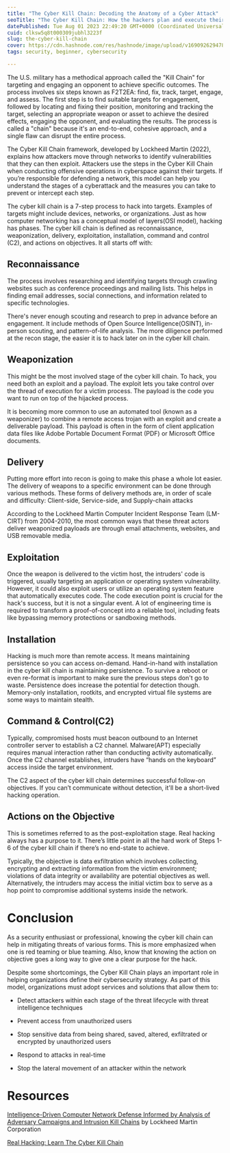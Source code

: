 ```yaml
---
title: "The Cyber Kill Chain: Decoding the Anatomy of a Cyber Attack"
seoTitle: "The Cyber Kill Chain: How the hackers plan and execute their attack"
datePublished: Tue Aug 01 2023 22:49:20 GMT+0000 (Coordinated Universal Time)
cuid: clksw5q8t000309jubhl3223f
slug: the-cyber-kill-chain
cover: https://cdn.hashnode.com/res/hashnode/image/upload/v1690926294789/98ff83df-55d1-4c5d-9293-b23058c47bfd.jpeg
tags: security, beginner, cybersecurity

---
```


The U.S. military has a methodical approach called the "Kill Chain" for targeting and engaging an opponent to achieve specific outcomes. The process involves six steps known as F2T2EA: find, fix, track, target, engage, and assess. The first step is to find suitable targets for engagement, followed by locating and fixing their position, monitoring and tracking the target, selecting an appropriate weapon or asset to achieve the desired effects, engaging the opponent, and evaluating the results. The process is called a "chain" because it's an end-to-end, cohesive approach, and a single flaw can disrupt the entire process.

The Cyber Kill Chain framework, developed by Lockheed Martin (2022), explains how attackers move through networks to identify vulnerabilities that they can then exploit. Attackers use the steps in the Cyber Kill Chain when conducting offensive operations in cyberspace against their targets. If you’re responsible for defending a network, this model can help you understand the stages of a cyberattack and the measures you can take to prevent or intercept each step.

The cyber kill chain is a 7-step process to hack into targets. Examples of targets might include devices, networks, or organizations. Just as how computer networking has a conceptual model of layers(OSI model), hacking has phases. The cyber kill chain is defined as reconnaissance, weaponization, delivery, exploitation, installation, command and control (C2), and actions on objectives. It all starts off with:

## Reconnaissance

The process involves researching and identifying targets through crawling websites such as conference proceedings and mailing lists. This helps in finding email addresses, social connections, and information related to specific technologies.

There's never enough scouting and research to prep in advance before an engagement. It include methods of Open Source Intelligence(OSINT), in-person scouting, and pattern-of-life analysis. The more diligence performed at the recon stage, the easier it is to hack later on in the cyber kill chain.

## Weaponization

This might be the most involved stage of the cyber kill chain. To hack, you need both an exploit and a payload. The exploit lets you take control over the thread of execution for a victim process. The payload is the code you want to run on top of the hijacked process.

It is becoming more common to use an automated tool (known as a weaponizer) to combine a remote access trojan with an exploit and create a deliverable payload. This payload is often in the form of client application data files like Adobe Portable Document Format (PDF) or Microsoft Office documents.

## Delivery

Putting more effort into recon is going to make this phase a whole lot easier. The delivery of weapons to a specific environment can be done through various methods. These forms of delivery methods are, in order of scale and difficulty: Client-side, Service-side, and Supply-chain attacks

According to the Lockheed Martin Computer Incident Response Team (LM-CIRT) from 2004-2010, the most common ways that these threat actors deliver weaponized payloads are through email attachments, websites, and USB removable media.

## Exploitation

Once the weapon is delivered to the victim host, the intruders' code is triggered, usually targeting an application or operating system vulnerability. However, it could also exploit users or utilize an operating system feature that automatically executes code. The code execution point is crucial for the hack's success, but it is not a singular event. A lot of engineering time is required to transform a proof-of-concept into a reliable tool, including feats like bypassing memory protections or sandboxing methods.

## Installation

Hacking is much more than remote access. It means maintaining persistence so you can access on-demand. Hand-in-hand with installation in the cyber kill chain is maintaining persistence. To survive a reboot or even re-format is important to make sure the previous steps don't go to waste. Persistence does increase the potential for detection though. Memory-only installation, rootkits, and encrypted virtual file systems are some ways to maintain stealth.

## Command & Control(C2)

Typically, compromised hosts must beacon outbound to an Internet controller server to establish a C2 channel. Malware(APT) especially requires manual interaction rather than conducting activity automatically. Once the C2 channel establishes, intruders have “hands on the keyboard” access inside the target environment.

The C2 aspect of the cyber kill chain determines successful follow-on objectives. If you can’t communicate without detection, it'll be a short-lived hacking operation.

## Actions on the Objective

This is sometimes referred to as the post-exploitation stage. Real hacking always has a purpose to it. There’s little point in all the hard work of Steps 1-6 of the cyber kill chain if there’s no end-state to achieve.

Typically, the objective is data exfiltration which involves collecting, encrypting and extracting information from the victim environment; violations of data integrity or availability are potential objectives as well. Alternatively, the intruders may access the initial victim box to serve as a hop point to compromise additional systems inside the network.

# Conclusion

As a security enthusiast or professional, knowing the cyber kill chain can help in mitigating threats of various forms. This is more emphasized when one is red teaming or blue teaming. Also, know that knowing the action on objective goes a long way to give one a clear purpose for the hack.

Despite some shortcomings, the Cyber Kill Chain plays an important role in helping organizations define their cybersecurity strategy. As part of this model, organizations must adopt services and solutions that allow them to:

* Detect attackers within each stage of the threat lifecycle with threat intelligence techniques
    
* Prevent access from unauthorized users
    
* Stop sensitive data from being shared, saved, altered, exfiltrated or encrypted by unauthorized users
    
* Respond to attacks in real-time
    
* Stop the lateral movement of an attacker within the network
    

# Resources

[Intelligence-Driven Computer Network Defense Informed by Analysis of Adversary Campaigns and Intrusion Kill Chains](https://www.lockheedmartin.com/content/dam/lockheed-martin/rms/documents/cyber/LM-White-Paper-Intel-Driven-Defense.pdf) by Lockheed Martin Corporation

[Real Hacking: Learn The Cyber Kill Chain](https://www.youtube.com/watch?v=oCUrkc_0tmw)